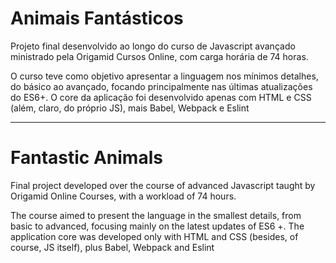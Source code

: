 # Animais Fantásticos

Projeto final desenvolvido ao longo do curso de Javascript avançado ministrado pela Origamid Cursos Online, com carga horária de 74 horas.

O curso teve como objetivo apresentar a linguagem nos mínimos detalhes, do básico ao avançado, focando principalmente nas últimas atualizações do ES6+. O core da aplicação foi desenvolvido apenas com HTML e CSS (além, claro, do próprio JS), mais Babel, Webpack e Eslint

--------------------------------------------------------------------------------------------------------------------------------------------------------------------

# Fantastic Animals

Final project developed over the course of advanced Javascript taught by Origamid Online Courses, with a workload of 74 hours.

The course aimed to present the language in the smallest details, from basic to advanced, focusing mainly on the latest updates of ES6 +. The application core was developed only with HTML and CSS (besides, of course, JS itself), plus Babel, Webpack and Eslint
